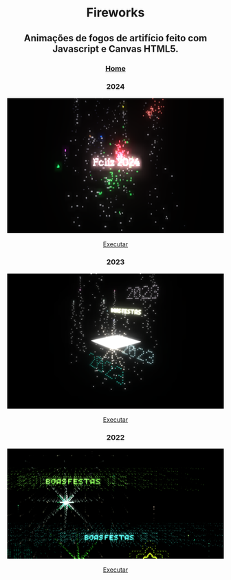 <h1 align="center">Fireworks</h1>

<h2 align="center">Animações de fogos de artifício feito com Javascript e Canvas HTML5.</h2>

<div align="center">
 
 <h3><a href='https://alex5ander.github.io/Fireworks/dist/'>Home</a></h3>

</div>

<div align="center">
  <h3 >2024</h3>
  
  <img width="1024" src="./public/PREVIEW_2024.png"/>

<a href='https://alex5ander.github.io/Fireworks/dist/2024/'>Executar</a>

</div>

<div align="center">
  <h3 >2023</h3>

  <img width="1024" src="./public/PREVIEW_2023.png"/>

<a href='https://alex5ander.github.io/Fireworks/dist/2023/'>Executar</a>

</div>

<div align="center">
  <h3>2022</h3>

  <img width="1024" src="./public/PREVIEW_2022.png"/>
  
  <a href='https://alex5ander.github.io/Fireworks/dist/2022/'>Executar</a>
</div>
